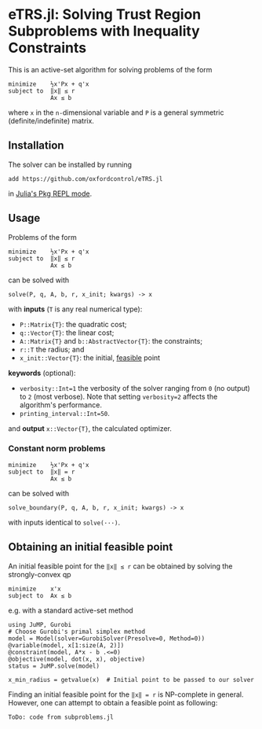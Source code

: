 # eTRS.jl: Solving Trust Region Subproblems with Inequality Constraints

This is an active-set algorithm for solving problems of the form
```
minimize    ½x'Px + q'x
subject to  ‖x‖ ≤ r
            Ax ≤ b
```
where `x` in the `n-`dimensional variable and `P` is a general symmetric (definite/indefinite) matrix.

## Installation
The solver can be installed by running
```
add https://github.com/oxfordcontrol/eTRS.jl
```
in [Julia's Pkg REPL mode](https://docs.julialang.org/en/v1/stdlib/Pkg/index.html#Getting-Started-1).

## Usage
Problems of the form
```
minimize    ½x'Px + q'x
subject to  ‖x‖ ≤ r
            Ax ≤ b
```
can be solved with
```
solve(P, q, A, b, r, x_init; kwargs) -> x
```
with **inputs** (`T` is any real numerical type):

* `P::Matrix{T}`: the quadratic cost;
* `q::Vector{T}`: the linear cost;
* `A::Matrix{T}` and `b::AbstractVector{T}`: the constraints;
* `r::T` the radius; and
* `x_init::Vector{T}`: the initial, [feasible](#obtaining-an-initial-feasible-point) point

**keywords** (optional):
* `verbosity::Int=1` the verbosity of the solver ranging from `0` (no output)
to `2` (most verbose). Note that setting `verbosity=2` affects the algorithm's performance.
* `printing_interval::Int=50`.

and **output** `x::Vector{T}`, the calculated optimizer.

### Constant norm problems
```
minimize    ½x'Px + q'x
subject to  ‖x‖ = r
            Ax ≤ b
```
can be solved with
```
solve_boundary(P, q, A, b, r, x_init; kwargs) -> x
```
with inputs identical to `solve(···)`.

## Obtaining an initial feasible point

An initial feasible point for the `‖x‖ ≤ r` can be obtained by solving the strongly-convex qp
```
minimize    x'x
subject to  Ax ≤ b
```
e.g. with a standard active-set method
```
using JuMP, Gurobi
# Choose Gurobi's primal simplex method
model = Model(solver=GurobiSolver(Presolve=0, Method=0))
@variable(model, x[1:size(A, 2)])
@constraint(model, A*x - b .<=0)
@objective(model, dot(x, x), objective)
status = JuMP.solve(model)

x_min_radius = getvalue(x)  # Initial point to be passed to our solver
```

Finding an initial feasible point for the `‖x‖ = r` is NP-complete in general. However, one can attempt to obtain a feasible point as following:
```
ToDo: code from subproblems.jl
```